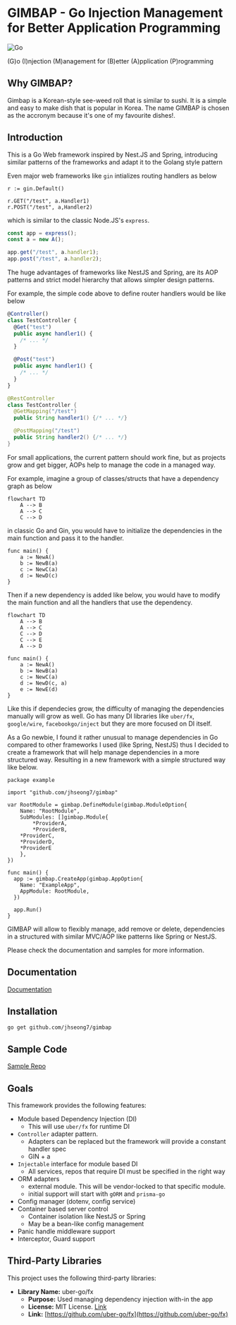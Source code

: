 # GIMBAP - Go Injection Management for Better Application Programming

![Go](https://img.shields.io/badge/go-%2300ADD8.svg?style=for-the-badge&logo=go&logoColor=white)

(G)o
(I)njection
(M)anagement for
(B)etter
(A)pplication
(P)rogramming

## Why GIMBAP?

Gimbap is a Korean-style see-weed roll that is similar to sushi. It is a simple and easy to make dish that is popular in Korea. The name GIMBAP is chosen as the accronym because it's one of my favourite dishes!.

## Introduction

This is a Go Web framework inspired by Nest.JS and Spring, introducing similar patterns of the frameworks and adapt it to the Golang style pattern

Even major web frameworks like `gin` intializes routing handlers as below

```golang
r := gin.Default()

r.GET("/test", a.Handler1)
r.POST("/test", a,Handler2)
```

which is similar to the classic Node.JS's `express`.

```js
const app = express();
const a = new A();

app.get("/test", a.handler1);
app.post("/test", a.handler2);
```

The huge advantages of frameworks like NestJS and Spring, are its AOP patterns and strict model hierarchy that allows simpler design patterns.

For example, the simple code above to define router handlers would be like below

```ts
@Controller()
class TestController {
  @Get("test")
  public async handler1() {
    /* ... */
  }

  @Post("test")
  public async handler1() {
    /* ... */
  }
}
```

```java
@RestController
class TestController {
  @GetMapping("/test")
  public String handler1() {/* ... */}

  @PostMapping("/test")
  public String handler2() {/* ... */}
}
```

For small applications, the current pattern should work fine, but as projects grow and get bigger, AOPs help to manage the code in a managed way.

For example, imagine a group of classes/structs that have a dependency graph as below

```mermaid
flowchart TD
    A --> B
    A --> C
    C --> D
```

in classic Go and Gin, you would have to initialize the dependencies in the main function and pass it to the handler.

```golang
func main() {
    a := NewA()
    b := NewB(a)
    c := NewC(a)
    d := NewD(c)
}
```

Then if a new dependency is added like below, you would have to modify the main function and all the handlers that use the dependency.

```mermaid
flowchart TD
    A --> B
    A --> C
    C --> D
    C --> E
    A --> D
```

```golang
func main() {
    a := NewA()
    b := NewB(a)
    c := NewC(a)
    d := NewD(c, a)
    e := NewE(d)
}
```

Like this if dependecies grow, the difficulty of managing the dependencies manually will grow as well. Go has many DI libraries like `uber/fx`, `google/wire`, `facebookgo/inject` but they are more focused on DI itself.

As a Go newbie, I found it rather unusual to manage dependencies in Go compared to other frameworks I used (like Spring, NestJS) thus I decided to create a framework that will help manage dependencies in a more structured way. Resulting in a new framework with a simple structured way like below.

```golang
package example

import "github.com/jhseong7/gimbap"

var RootModule = gimbap.DefineModule(gimbap.ModuleOption{
	Name: "RootModule",
	SubModules: []gimbap.Module{
		*ProviderA,
		*ProviderB,
    *ProviderC,
    *ProviderD,
    *ProviderE
	},
})

func main() {
  app := gimbap.CreateApp(gimbap.AppOption{
    Name: "ExampleApp",
    AppModule: RootModule,
  })

  app.Run()
}
```

GIMBAP will allow to flexibly manage, add remove or delete, dependencies in a structured with similar MVC/AOP like patterns like Spring or NestJS.

Please check the documentation and samples for more information.

## Documentation

[Documentation](doc/documentation.md)

## Installation

```shell
go get github.com/jhseong7/gimbap
```

## Sample Code

[Sample Repo](https://github.com/jhseong7/gimbap-sample)

## Goals

This framework provides the following features:

- Module based Dependency Injection (DI)
  - This will use `uber/fx` for runtime DI
- `Controller` adapter pattern.
  - Adapters can be replaced but the framework will provide a constant handler spec
  - GIN + a
- `Injectable` interface for module based DI
  - All services, repos that require DI must be specified in the right way
- ORM adapters
  - external module. This will be vendor-locked to that specific module.
  - initial support will start with `gORM` and `prisma-go`
- Config manager (dotenv, config service)
- Container based server control
  - Container isolation like NestJS or Spring
  - May be a bean-like config management
- Panic handle middleware support
- Interceptor, Guard support

## Third-Party Libraries

This project uses the following third-party libraries:

- **Library Name:** uber-go/fx
  - **Purpose:** Used managing dependency injection with-in the app
  - **License:** MIT License. [Link](https://github.com/uber-go/fx/blob/master/LICENSE)
  - **Link:** [https://github.com/uber-go/fx](https://github.com/uber-go/fx)
